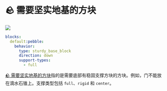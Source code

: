# 🪨 需要坚实地基的方块

![](https://mo-mi.gitbook.io/xiaomomi-plugins/~gitbook/image?url=https%3A%2F%2F1836335287-files.gitbook.io%2F%7E%2Ffiles%2Fv0%2Fb%2Fgitbook-x-prod.appspot.com%2Fo%2Fspaces%252FOgvQ1fEJPROp7131PPlK%252Fuploads%252FSv0hYsWZ2ZznVipMcnYq%252Fimage.png%3Falt%3Dmedia%26token%3D775c0713-2243-448f-b9c2-e35a242b41ce\&width=768\&dpr=4\&quality=100\&sign=f65479c3\&sv=2)

```yaml
blocks:
  default:pebble:
    behavior:
      type: sturdy_base_block
      direction: down
      support-types:
        - full
```

[🪨 需要坚实地基的方块](https://mo-mi.gitbook.io/xiaomomi-plugins/craftengine/plugin-wiki/craftengine/add-new-contents/blocks/block-behaviors/sturdy-base-block)指的是需要底部有稳固支撑方块的方块。例如，门不能放在滴水石锥上。支撑类型包括 `full`、`rigid` 和 `center`。
